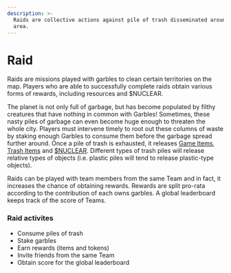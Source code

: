 ```yaml
---
description: >-
  Raids are collective actions against pile of trash disseminated around your
  area.
---
```


# Raid

Raids are missions played with garbles to clean certain territories on the map. Players who are able to successfully complete raids obtain various forms of rewards, including resources and $NUCLEAR.&#x20;

The planet is not only full of garbage, but has become populated by filthy creatures that have nothing in common with Garbles!  Sometimes, these nasty piles of garbage can even become huge enough to threaten the whole city.  Players must intervene timely to root out these columns of waste by staking enough Garbles to consume them before the garbage spread further around. Once a pile of trash is exhausted, it releases [Game Items](../resources/game-items/), [Trash Items](../resources/nft/trash-items.md) and [$NUCLEAR](../tokenomics/usdnuclear.md). Different types of trash piles will release relative types of objects (i.e. plastic piles will tend to release plastic-type objects).

Raids can be played with team members from the same Team and in fact, it increases the chance of obtaining rewards. Rewards are split pro-rata according to the contribution of each owns garbles. A global leaderboard keeps track of the score of Teams.&#x20;

### Raid activites

* Consume piles of trash
* Stake garbles
* Earn rewards (items and tokens)
* Invite friends from the same Team
* Obtain score for the global leaderboard
